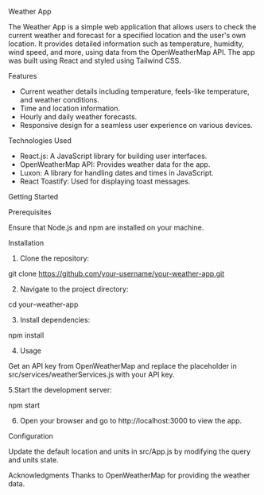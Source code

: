 Weather App

The Weather App is a simple web application that allows users to check the current weather and forecast for a specified location and the user's own location. It provides detailed information such as temperature, humidity, wind speed, and more, using data from the OpenWeatherMap API. The app was built using React and styled using Tailwind CSS.

Features

- Current weather details including temperature, feels-like temperature, and weather conditions.
- Time and location information.
- Hourly and daily weather forecasts.
- Responsive design for a seamless user experience on various devices.
  
Technologies Used

- React.js: A JavaScript library for building user interfaces.
- OpenWeatherMap API: Provides weather data for the app.
- Luxon: A library for handling dates and times in JavaScript.
- React Toastify: Used for displaying toast messages.

Getting Started

Prerequisites

Ensure that Node.js and npm are installed on your machine.

Installation

1. Clone the repository:
   
  git clone https://github.com/your-username/your-weather-app.git

2. Navigate to the project directory:

  cd your-weather-app

3. Install dependencies:

  npm install

4. Usage
   
Get an API key from OpenWeatherMap and replace the placeholder in src/services/weatherServices.js with your API key.

5.Start the development server:

  npm start

6. Open your browser and go to http://localhost:3000 to view the app.

Configuration

Update the default location and units in src/App.js by modifying the query and units state.


Acknowledgments
Thanks to OpenWeatherMap for providing the weather data.
